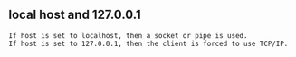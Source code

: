 ## local host and 127.0.0.1
```
If host is set to localhost, then a socket or pipe is used.
If host is set to 127.0.0.1, then the client is forced to use TCP/IP.
```